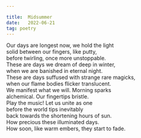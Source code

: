 ```yaml
---

title:  Midsummer
date:   2022-06-21
tag: poetry
---
```


Our days are longest now, we hold the light  
solid between our fingers, like putty,  
before twirling, once more unstoppable.  
These are days we dream of deep in winter,  
when we are	banished in	eternal night.  
These are days suffused	with strange rare magicks,  
when our flame bodies flicker translucent.  
We manifest	what we will. Morning sparks  
alchemical. Our fingertips bristle.  
Play the music! Let us unite as one  
before the world tips inevitably  
back towards the shortening hours of sun.  
How precious these illuminated days.  
How soon, like warm embers, they start to fade.

